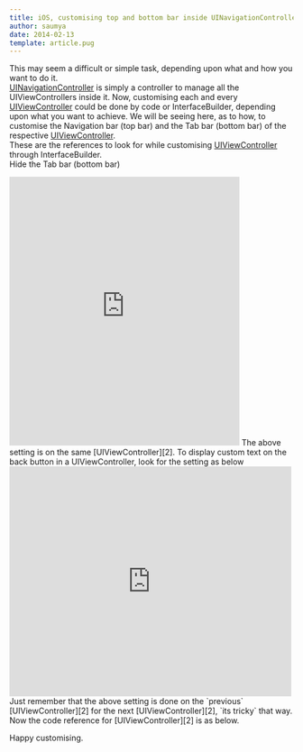 ```yaml
---
title: iOS, customising top and bottom bar inside UINavigationController
author: saumya
date: 2014-02-13
template: article.pug
---
```



This may seem a difficult or simple task, depending upon what and how you want to do it.     
[UINavigationController][1] is simply a controller to manage all the UIViewControllers inside it. Now, customising each and every [UIViewController][2] could be done by code or InterfaceBuilder, depending upon what you want to achieve. We will be seeing here, as to how, to customise the Navigation bar (top bar) and the Tab bar (bottom bar) of the respective [UIViewController][2].     
These are the references to look for while customising [UIViewController][2] through InterfaceBuilder.     
Hide the Tab bar (bottom bar)     
<iframe src="http://www.flickr.com/photos/saumyaray/12479138795/player/" width="408" height="477" frameborder="0" allowfullscreen webkitallowfullscreen mozallowfullscreen oallowfullscreen msallowfullscreen></iframe>     
The above setting is on the same [UIViewController][2].         
To display custom text on the back button in a UIViewController, look for the setting as below     
<iframe src="http://www.flickr.com/photos/saumyaray/12476698994/player/" width="500" height="408" frameborder="0" allowfullscreen webkitallowfullscreen mozallowfullscreen oallowfullscreen msallowfullscreen></iframe>     
Just remember that the above setting is done on the `previous` [UIViewController][2] for the next [UIViewController][2], `its tricky` that way.     
Now the code reference for [UIViewController][2] is as below.          
<script src="https://gist.github.com/saumya/8969920.js"></script>     



Happy customising.





[1]: https://developer.apple.com/library/ios/documentation/uikit/reference/UINavigationController_Class/Reference/Reference.html
[2]: https://developer.apple.com/library/ios/documentation/uikit/reference/UIViewController_Class/Reference/Reference.html#//apple_ref/doc/c_ref/UIViewController